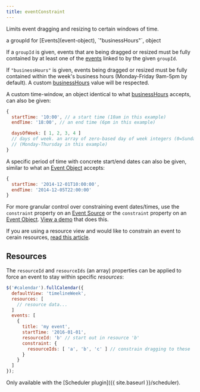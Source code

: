 ```yaml
---
title: eventConstraint
---
```


Limits event dragging and resizing to certain windows of time.

<div class='spec' markdown='1'>
a groupId for [Events](event-object), `"businessHours"`, object
</div>

If a `groupId` is given, events that are being dragged or resized must be fully contained by at least one of the [events](event-object) linked to by the given `groupId`.

If `"businessHours"` is given, events being dragged or resized must be fully contained within the week's business hours (Monday-Friday 9am-5pm by default). A custom [businessHours](businessHours) value will be respected.

A custom time-window, an object identical to what [businessHours](businessHours) accepts, can also be given:

```js
{
  startTime: '10:00', // a start time (10am in this example)
  endTime: '18:00', // an end time (6pm in this example)

  daysOfWeek: [ 1, 2, 3, 4 ]
  // days of week. an array of zero-based day of week integers (0=Sunday)
  // (Monday-Thursday in this example)
}
```

A specific period of time with concrete start/end dates can also be given, similar to what an [Event Object](event-object) accepts:

```js
{
  startTime: '2014-12-01T10:00:00',
  endTime: '2014-12-05T22:00:00'
}
```

For more granular control over constraining event dates/times, use the `constraint` property on an [Event Source](event-source-object) or the `constraint` property on an [Event Object](event-object). [View a demo](event-constraint-demo) that does this.

If you are using a resource view and would like to constrain an event to cerain resources, [read this article](eventConstraint).


## Resources

The `resourceId` and `resourceIds` (an array) properties can be applied to force an event to stay within specific *resources*:

```js
$('#calendar').fullCalendar({
  defaultView: 'timelineWeek',
  resources: [
    // resource data...
  ]
  events: [
    {
      title: 'my event',
      startTime: '2016-01-01',
      resourceId: 'b' // start out in resource 'b'
      constraint: {
        resourceIds: [ 'a', 'b', 'c' ] // constrain dragging to these
      }
    }
  ]
});
```

Only available with the [Scheduler plugin]({{ site.baseurl }}/scheduler).
